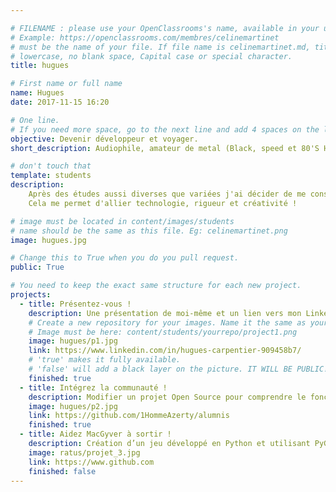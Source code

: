 ```yaml
---

# FILENAME : please use your OpenClassrooms's name, available in your url.
# Example: https://openclassrooms.com/membres/celinemartinet
# must be the name of your file. If file name is celinemartinet.md, title is celinemartinet.
# lowercase, no blank space, Capital case or special character.
title: hugues

# First name or full name
name: Hugues
date: 2017-11-15 16:20

# One line.
# If you need more space, go to the next line and add 4 spaces on the left, as in 'description'.
objective: Devenir développeur et voyager.
short_description: Audiophile, amateur de metal (Black, speed et 80'S Heavy) et apprenti développeur. 

# don't touch that
template: students
description:
    Après des études aussi diverses que variées j'ai décider de me consacrer au développement sur iOS.
    Cela me permet d'allier technologie, rigueur et créativité !

# image must be located in content/images/students
# name should be the same as this file. Eg: celinemartinet.png
image: hugues.jpg

# Change this to True when you do you pull request.
public: True

# You need to keep the exact same structure for each new project.
projects:
  - title: Présentez-vous !
    description: Une présentation de moi-même et un lien vers mon LinkedIn.
    # Create a new repository for your images. Name it the same as your nickname and profile picture.
    # Image must be here: content/students/yourrepo/project1.png
    image: hugues/p1.jpg
    link: https://www.linkedin.com/in/hugues-carpentier-909458b7/
    # 'true' makes it fully available.
    # 'false' will add a black layer on the picture. IT WILL BE PUBLIC!
    finished: true
  - title: Intégrez la communauté !
    description: Modifier un projet Open Source pour comprendre le fonctionnement de Git, de Github et des pull requests. 
    image: hugues/p2.jpg
    link: https://github.com/1HommeAzerty/alumnis
    finished: true
  - title: Aidez MacGyver à sortir !
    description: Création d’un jeu développé en Python et utilisant PyGame.
    image: ratus/projet_3.jpg
    link: https://www.github.com
    finished: false
---
```

